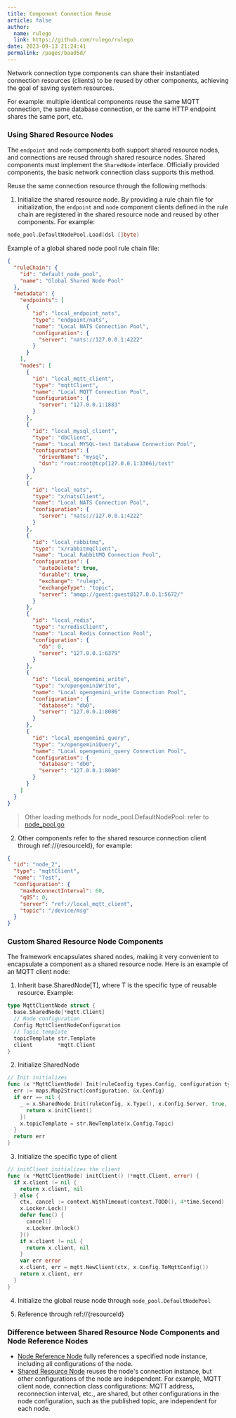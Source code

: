 ```yaml
---
title: Component Connection Reuse
article: false
author: 
  name: rulego
  link: https://github.com/rulego/rulego
date: 2023-09-13 21:24:41
permalink: /pages/baa05d/
---
```


<Badge text="v0.24.0+"/>Network connection type components can share their instantiated connection resources (clients) to be reused by other components, achieving the goal of saving system resources.

For example: multiple identical components reuse the same MQTT connection, the same database connection, or the same HTTP endpoint shares the same port, etc.

### Using Shared Resource Nodes
The `endpoint` and `node` components both support shared resource nodes, and connections are reused through shared resource nodes.
Shared components must implement the `SharedNode` interface. Officially provided components, the basic network connection class supports this method.

Reuse the same connection resource through the following methods:
1. Initialize the shared resource node. By providing a rule chain file for initialization, the `endpoint` and `node` component clients defined in the rule chain are registered in the shared resource node and reused by other components. For example:
```go
node_pool.DefaultNodePool.Load(dsl []byte)
```
Example of a global shared node pool rule chain file:

```json
{
  "ruleChain": {
    "id": "default_node_pool",
    "name": "Global Shared Node Pool"
  },
  "metadata": {
    "endpoints": [
      {
        "id": "local_endpoint_nats",
        "type": "endpoint/nats",
        "name": "Local NATS Connection Pool",
        "configuration": {
          "server": "nats://127.0.0.1:4222"
        }
      }
    ],
    "nodes": [
      {
        "id": "local_mqtt_client",
        "type": "mqttClient",
        "name": "Local MQTT Connection Pool",
        "configuration": {
          "server": "127.0.0.1:1883"
        }
      },
      {
        "id": "local_mysql_client",
        "type": "dbClient",
        "name": "Local MYSQL-test Database Connection Pool",
        "configuration": {
          "driverName": "mysql",
          "dsn": "root:root@tcp(127.0.0.1:3306)/test"
        }
      },
      {
        "id": "local_nats",
        "type": "x/natsClient",
        "name": "Local NATS Connection Pool",
        "configuration": {
          "server": "nats://127.0.0.1:4222"
        }
      },
      {
        "id": "local_rabbitmq",
        "type": "x/rabbitmqClient",
        "name": "Local RabbitMQ Connection Pool",
        "configuration": {
          "autoDelete": true,
          "durable": true,
          "exchange": "rulego",
          "exchangeType": "topic",
          "server": "amqp://guest:guest@127.0.0.1:5672/"
        }
      },
      {
        "id": "local_redis",
        "type": "x/redisClient",
        "name": "Local Redis Connection Pool",
        "configuration": {
          "db": 0,
          "server": "127.0.0.1:6379"
        }
      },
      {
        "id": "local_opengemini_write",
        "type": "x/opengeminiWrite",
        "name": "Local opengemini_write Connection Pool",
        "configuration": {
          "database": "db0",
          "server": "127.0.0.1:8086"
        }
      },
      {
        "id": "local_opengemini_query",
        "type": "x/opengeminiQuery",
        "name": "Local opengemini_query Connection Pool",
        "configuration": {
          "database": "db0",
          "server": "127.0.0.1:8086"
        }
      }
    ]
  }
}
```

> Other loading methods for node_pool.DefaultNodePool: refer to [node_pool.go](https://github.com/rulego/rulego/blob/main/api/types/node_pool.go#L33)

2. Other components refer to the shared resource connection client through ref://{resourceId}, for example:
```json
{
  "id": "node_2",
  "type": "mqttClient",
  "name": "Test",
  "configuration": {
    "maxReconnectInterval": 60,
    "qOS": 0,
    "server": "ref://local_mqtt_client",
    "topic": "/device/msg"
  }
}
```

### Custom Shared Resource Node Components
The framework encapsulates shared nodes, making it very convenient to encapsulate a component as a shared resource node. Here is an example of an MQTT client node:
1. Inherit base.SharedNode[T], where T is the specific type of reusable resource. Example:
```go
type MqttClientNode struct {
  base.SharedNode[*mqtt.Client]
  // Node configuration
  Config MqttClientNodeConfiguration
  // Topic template
  topicTemplate str.Template
  client        *mqtt.Client
}
```
2. Initialize SharedNode
```go
// Init initializes
func (x *MqttClientNode) Init(ruleConfig types.Config, configuration types.Configuration) error {
  err := maps.Map2Struct(configuration, &x.Config)
  if err == nil {
    _ = x.SharedNode.Init(ruleConfig, x.Type(), x.Config.Server, true, func() (*mqtt.Client, error) {
      return x.initClient()
    })
    x.topicTemplate = str.NewTemplate(x.Config.Topic)
  }
  return err
}
```

3. Initialize the specific type of client
```go
// initClient initializes the client
func (x *MqttClientNode) initClient() (*mqtt.Client, error) {
  if x.client != nil {
    return x.client, nil
  } else {
    ctx, cancel := context.WithTimeout(context.TODO(), 4*time.Second)
    x.Locker.Lock()
    defer func() {
      cancel()
      x.Locker.Unlock()
    }()
    if x.client != nil {
      return x.client, nil
    }
    var err error
    x.client, err = mqtt.NewClient(ctx, x.Config.ToMqttConfig())
    return x.client, err
  }
}
```

4. Initialize the global reuse node through `node_pool.DefaultNodePool`

5. Reference through ref://{resourceId}

### Difference between Shared Resource Node Components and Node Reference Nodes

- [Node Reference Node](/en/pages/ref_node/) fully references a specified node instance, including all configurations of the node.
- [Shared Resource Node](/en/pages/baa05d/) reuses the node's connection instance, but other configurations of the node are independent.
  For example, MQTT client node, connection class configurations: MQTT address, reconnection interval, etc., are shared,
  but other configurations in the node configuration, such as the published topic, are independent for each node.
